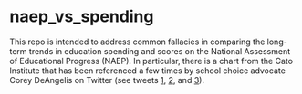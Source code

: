 # naep_vs_spending
This repo is intended to address common fallacies in comparing the long-term trends in education spending and scores on the National Assessment of Educational Progress (NAEP). In particular, there is a chart from the Cato Institute that has been referenced a few times by school choice advocate Corey DeAngelis on Twitter (see tweets [1](https://twitter.com/DeAngelisCorey/status/1269494299344986118?s=20), [2](https://twitter.com/DeAngelisCorey/status/1269504845066756097?s=20), and [3](https://twitter.com/DeAngelisCorey/status/1269676304535883776?s=20)).
